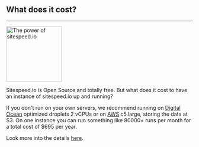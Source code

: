 ## What does it cost?
* * *

[<img src="{{site.baseurl}}/img/public.png" class="pull-left img-big" alt="The power of sitespeed.io" width="150" height="150" alt="sitespeed.io Public Enemy logo">]({{site.baseurl}}/documentation/sitespeed.io/performance-dashboard/#cost)

Sitespeed.io is Open Source and totally free. But what does it cost to have an instance of sitespeed.io up and running?

If you don't run on your own servers, we recommend running on [Digital Ocean](https://www.digitalocean.com/) optimized droplets 2 vCPUs or on [AWS](https://aws.amazon.com/) c5.large, storing the data at S3. On one instance you can run something like 80000+ runs per month for a total cost of $695 per year.

Look more into the details [here]({{site.baseurl}}/documentation/sitespeed.io/performance-dashboard/#cost).
